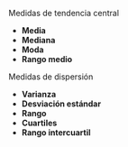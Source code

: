Medidas de tendencia central
- **Media**
- **Mediana**
- **Moda**
- **Rango medio**

Medidas de dispersión
- **Varianza**
- **Desviación estándar**
- **Rango**
- **Cuartiles**
- **Rango intercuartil**